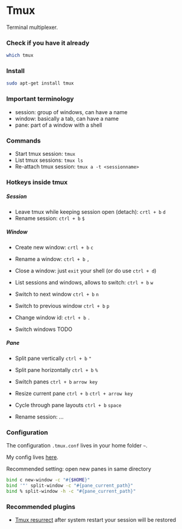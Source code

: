 # Tmux

Terminal multiplexer.

### Check if you have it already
```sh
which tmux
```
### Install
```sh
sudo apt-get install tmux
```

### Important terminology
* session: group of windows, can have a name
* window: basically a tab, can have a name
* pane: part of a window with a shell

### Commands
* Start tmux session: `tmux`
* List tmux sessions: `tmux ls`
* Re-attach tmux session: `tmux a -t <sessionname>`

### Hotkeys inside tmux

##### Session
* Leave tmux while keeping session open (detach): `crtl + b` `d`
* Rename session: `ctrl + b` `$`

##### Window
* Create new window: `crtl + b` `c`
* Rename a window: `ctrl + b` `,`
* Close a window: just `exit` your shell (or do use `ctrl + d`)
* List sessions and windows, allows to switch: `ctrl + b` `w`
* Switch to next window `ctrl + b` `n`
* Switch to previous window `ctrl + b` `p`
* Change window id: `ctrl + b` `.`

* Switch windows TODO

##### Pane
* Split pane vertically `ctrl + b` `"`
* Split pane horizontally `ctrl + b` `%`
* Switch panes `ctrl + b` `arrow key`
* Resize current pane `ctrl + b` `ctrl + arrow key`
* Cycle through pane layouts `ctrl + b` `space`

* Rename session: ...

### Configuration
The configuration `.tmux.conf` lives in your home folder `~`.

My config lives [here](../dotfiles/tmux/config.tmux).


Recommended setting: open new panes in same directory
```sh
bind c new-window -c "#{$HOME}"
bind '"' split-window -c "#{pane_current_path}"
bind % split-window -h -c "#{pane_current_path}"
```



### Recommended plugins
- [Tmux resurrect](https://github.com/tmux-plugins/tmux-resurrect) after system restart your session will be restored
